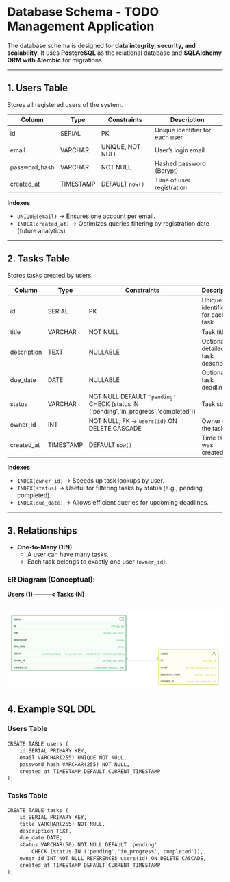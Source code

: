# Database Schema - TODO Management Application

The database schema is designed for **data integrity, security, and scalability**.
It uses **PostgreSQL** as the relational database and **SQLAlchemy ORM with Alembic** for migrations.

---

## 1. Users Table
Stores all registered users of the system.

| Column        | Type       | Constraints                               | Description                          |
|---------------|-----------|-------------------------------------------|--------------------------------------|
| id            | SERIAL    | PK                                        | Unique identifier for each user       |
| email         | VARCHAR   | UNIQUE, NOT NULL                          | User’s login email                    |
| password_hash | VARCHAR   | NOT NULL                                  | Hashed password (Bcrypt)              |
| created_at    | TIMESTAMP | DEFAULT `now()`                           | Time of user registration             |

**Indexes**
- `UNIQUE(email)` → Ensures one account per email.
- `INDEX(created_at)` → Optimizes queries filtering by registration date (future analytics).

---

## 2. Tasks Table
Stores tasks created by users.

| Column      | Type       | Constraints                                          | Description                           |
|-------------|-----------|------------------------------------------------------|---------------------------------------|
| id          | SERIAL    | PK                                                   | Unique identifier for each task        |
| title       | VARCHAR   | NOT NULL                                             | Task title                             |
| description | TEXT      | NULLABLE                                             | Optional detailed task description     |
| due_date    | DATE      | NULLABLE                                             | Optional task deadline                 |
| status      | VARCHAR   | NOT NULL DEFAULT `'pending'` CHECK (status IN ('pending','in_progress','completed')) | Task state |
| owner_id    | INT       | NOT NULL, FK → `users(id)` ON DELETE CASCADE         | Owner of the task                      |
| created_at  | TIMESTAMP | DEFAULT `now()`                                      | Time task was created                  |

**Indexes**
- `INDEX(owner_id)` → Speeds up task lookups by user.
- `INDEX(status)` → Useful for filtering tasks by status (e.g., pending, completed).
- `INDEX(due_date)` → Allows efficient queries for upcoming deadlines.

---

## 3. Relationships
- **One-to-Many (1:N)**
  - A user can have many tasks.
  - Each task belongs to exactly one user (`owner_id`).

### ER Diagram (Conceptual):
**Users (1) ────< Tasks (N)**

![ER Diagram](image.png)
---

## 4. Example SQL DDL

### Users Table
```
CREATE TABLE users (
    id SERIAL PRIMARY KEY,
    email VARCHAR(255) UNIQUE NOT NULL,
    password_hash VARCHAR(255) NOT NULL,
    created_at TIMESTAMP DEFAULT CURRENT_TIMESTAMP
);
```
### Tasks Table
```
CREATE TABLE tasks (
    id SERIAL PRIMARY KEY,
    title VARCHAR(255) NOT NULL,
    description TEXT,
    due_date DATE,
    status VARCHAR(50) NOT NULL DEFAULT 'pending'
        CHECK (status IN ('pending','in_progress','completed')),
    owner_id INT NOT NULL REFERENCES users(id) ON DELETE CASCADE,
    created_at TIMESTAMP DEFAULT CURRENT_TIMESTAMP
);
```
